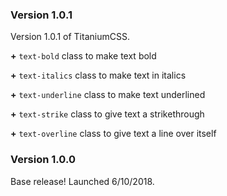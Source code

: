### Version 1.0.1

Version 1.0.1 of TitaniumCSS.

**+** `text-bold` class to make text bold

**+** `text-italics` class to make text in italics

**+** `text-underline` class to make text underlined

**+** `text-strike` class to give text a strikethrough

**+** `text-overline` class to give text a line over itself


### Version 1.0.0

Base release! Launched 6/10/2018.
